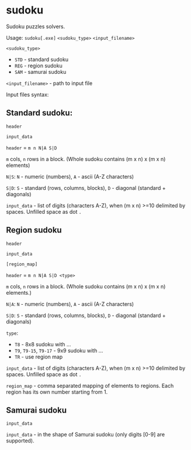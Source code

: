 # sudoku

Sudoku puzzles solvers.

Usage: `sudoku[.exe]` `<sudoku_type>` `<input_filename>`

`<sudoku_type>`
  - `STD` - standard sudoku
  - `REG` - region sudoku 
  - `SAM` - samurai sudoku

`<input_filename>` - path to input file

Input files syntax:

## Standard sudoku:

`header`

`input_data`

`header` = `m n N|A S|D`

`m`  cols, `n`  rows in a block. 
(Whole sudoku contains (m x n) x (m x n) elements)

`N|S`: `N` - numeric (numbers), `A` - ascii (A-Z characters)

`S|D`: `S` - standard (rows, columns, blocks), `D` - diagonal (standard + diagonals)

 `input_data` - list of digits (characters A-Z), when (m x n) >=10 delimited by spaces. Unfilled space as dot `.`

 ## Region sudoku

`header`

`input_data`

`[region_map]`

`header` = `m n N|A S|D <type>`

`m`  cols, `n`  rows in a block. 
(Whole sudoku contains (m x n) x (m x n) elements.)

`N|A`: `N` - numeric (numbers), `A` - ascii (A-Z characters)

`S|D`: `S` - standard (rows, columns, blocks), `D` - diagonal (standard + diagonals)

`type`:
  - `T8` - 8x8 sudoku with ...
  - `T9`, `T9-15`, `T9-17` - 9x9 sudoku with ...
  - `TR` - use region map

 `input_data` - list of digits (characters A-Z), when (m x n) >=10 delimited by spaces. Unfilled space as dot `.`

 `region_map` - comma separated mapping of elements to regions. Each region has its own number starting from 1.

 ## Samurai sudoku

 `input_data` 

 `input_data` - in the shape of Samurai sudoku (only digits [0-9] are supported).
